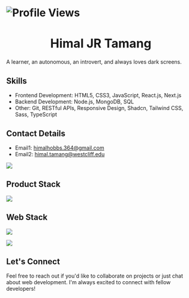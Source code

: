 # ![Profile Views](https://komarev.com/ghpvc/?username=devhimal&style=flat&color=blue)

<div align="center">
  <h1 style="font-size: 32px; font-weight: bold;">Himal JR Tamang</h1>
</div>
A learner, an autonomous, an introvert, and always loves dark screens.

## Skills  
- Frontend Development: HTML5, CSS3, JavaScript, React.js, Next.js
- Backend Development: Node.js, MongoDB, SQL
- Other: Git, RESTful APIs, Responsive Design, Shadcn, Tailwind CSS, Sass, TypeScript

## Contact Details
- Email1: himalhobbs.364@gmail.com
- Email2: himal.tamang@westcliff.edu
    
<a href="https://www.linkedin.com/in/himaljrtamang/" target="_blank">
   <img src="https://img.shields.io/badge/LinkedIn-0077B5?style=for-the-badge&logo=linkedin&logoColor=0e76a8&color=orangered">
</a>

## Product Stack
<p align="start">
  <a href="https://skillicons.dev">
    <img src="https://skillicons.dev/icons?i=nextjs,typescript,react,javascript,github,nodejs,c,mongodb,tailwindcss,sass,css,figma,api,php,wordpress,craft-cms" />
  </a>
</p>

## Web Stack
<p align="start">
  <a href="https://skillicons.dev">
    <img src="https://skillicons.dev/icons?i=php,wordpress,craft-cms" />
  </a>
</p>

<img align="center" src="https://github-readme-stats.vercel.app/api/top-langs/?username=devhimal&layout=compact&theme=tokyonight&langs_count=6" />

## Let's Connect
Feel free to reach out if you'd like to collaborate on projects or just chat about web development. I'm always excited to connect with fellow developers!
